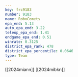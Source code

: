```yaml
---
key: frc9183
number: 9183
name: RoboComets
epa_end: 5.13
auto_epa_end: 3.22
teleop_epa_end: 1.41
endgame_epa_end: 0.51
winrate: 0.3125
district_epa_rank: 478
district_epa_percentile: 0.0646
type: Team
---
```

[[2024miann]]
[[2024mibkn]]
